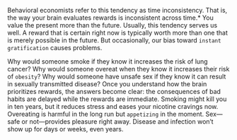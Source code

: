 Behavioral economists refer to this tendency as time inconsistency.
That is, the way your brain evaluates rewards is inconsistent across
time.* You value the present more than the future. Usually, this
tendency serves us well. A reward that is certain right now is typically
worth more than one that is merely possible in the future. But
occasionally, our bias toward `instant gratification` causes problems.

Why would someone smoke if they know it increases the risk of
lung cancer? Why would someone overeat when they know it increases
their risk of `obesity`? Why would someone have unsafe sex if they know
it can result in sexually transmitted disease? Once you understand
how the brain prioritizes rewards, the answers become clear: the
consequences of bad habits are delayed while the rewards are
immediate. Smoking might kill you in ten years, but it reduces stress
and eases your nicotine cravings now. Overeating is harmful in the
long run but `appetizing` in the moment. Sex—safe or not—provides
pleasure right away. Disease and infection won’t show up for days or
weeks, even years.